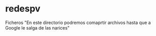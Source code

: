 # redespv
Ficheros
"En este directorio podremos comaprtir archivos  hasta que a Google le salga de las narices"
